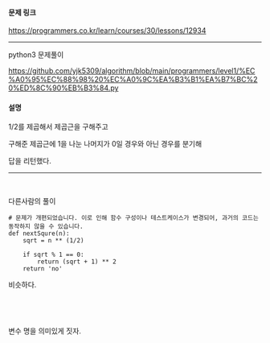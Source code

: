 #### 문제 링크

https://programmers.co.kr/learn/courses/30/lessons/12934


----


python3 문제풀이

https://github.com/yjk5309/algorithm/blob/main/programmers/level1/%EC%A0%95%EC%88%98%20%EC%A0%9C%EA%B3%B1%EA%B7%BC%20%ED%8C%90%EB%B3%84.py


#### 설명

1/2를 제곱해서 제곱근을 구해주고

구해준 제곱근에 1을 나눈 나머지가 0일 경우와 아닌 경우를 분기해

답을 리턴했다.

----

​

다른사람의 풀이

```
# 문제가 개편되었습니다. 이로 인해 함수 구성이나 테스트케이스가 변경되어, 과거의 코드는 동작하지 않을 수 있습니다.
def nextSqure(n):
    sqrt = n ** (1/2)

    if sqrt % 1 == 0:
        return (sqrt + 1) ** 2
    return 'no'
  ```
비슷하다.


​
----

변수 명을 의미있게 짓자.


